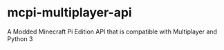 # mcpi-multiplayer-api
A Modded Minecraft Pi Edition API that is compatible with Multiplayer and Python 3
